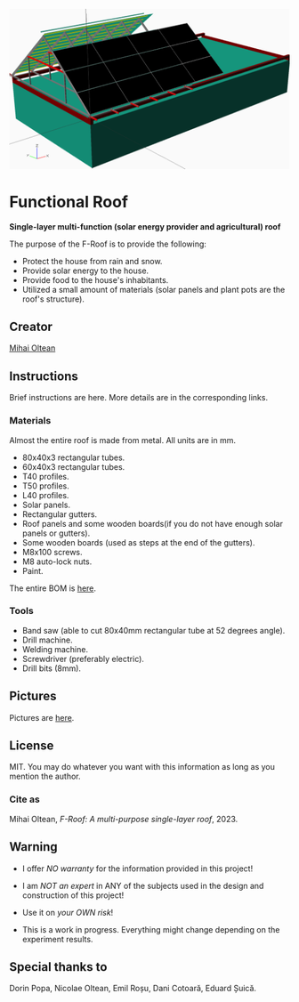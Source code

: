 ![f-roof](f-roof.png)

# Functional Roof

__Single-layer multi-function (solar energy provider and agricultural) roof__

The purpose of the F-Roof is to provide the following:

- Protect the house from rain and snow.
- Provide solar energy to the house.
- Provide food to the house's inhabitants.
- Utilized a small amount of materials (solar panels and plant pots are the roof's structure).

## Creator

[Mihai Oltean](https://mihaioltean.github.io)

## Instructions

Brief instructions are here. More details are in the corresponding links.

### Materials

Almost the entire roof is made from metal.
All units are in mm.

- 80x40x3 rectangular tubes.
- 60x40x3 rectangular tubes.
- T40 profiles.
- T50 profiles.
- L40 profiles.
- Solar panels.
- Rectangular gutters.
- Roof panels and some wooden boards(if you do not have enough solar panels or gutters).
- Some wooden boards (used as steps at the end of the gutters).
- M8x100 screws.
- M8 auto-lock nuts.
- Paint.

The entire BOM is [here]().

### Tools

- Band saw (able to cut 80x40mm rectangular tube at 52 degrees angle).
- Drill machine.
- Welding machine.
- Screwdriver (preferably electric).
- Drill bits (8mm).

## Pictures

Pictures are [here]().

## License

MIT. You may do whatever you want with this information as long as you mention the author.

### Cite as

Mihai Oltean, *F-Roof: A multi-purpose single-layer roof*, 2023.

## Warning

- I offer *NO warranty* for the information provided in this project!

- I am *NOT an expert* in ANY of the subjects used in the design and construction of this project! 

- Use it on *your OWN risk*!

- This is a work in progress. Everything might change depending on the experiment results.

## Special thanks to

Dorin Popa, Nicolae Oltean, Emil Roșu, Dani Cotoară, Eduard Șuică.